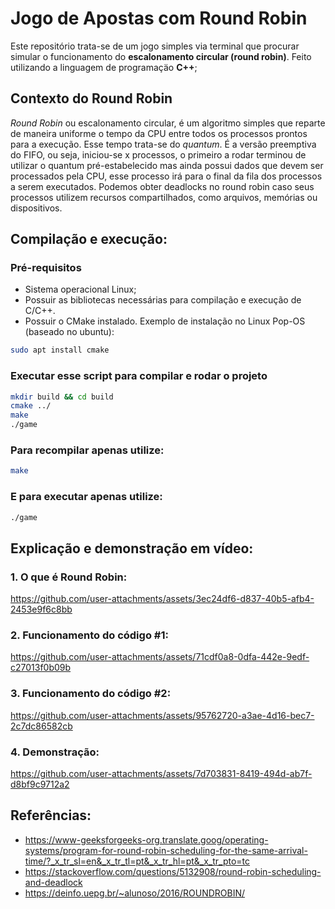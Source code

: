 # Jogo de Apostas com Round Robin
Este repositório trata-se de um jogo simples via terminal que procurar simular o funcionamento do **escalonamento circular (round robin)**. Feito utilizando a linguagem de programaçäo **C++**;

## Contexto do Round Robin
*Round Robin* ou escalonamento circular, é um algoritmo simples que reparte de maneira uniforme o tempo da CPU entre todos os processos prontos para a execução. Esse tempo trata-se do *quantum*. É a versão preemptiva do FIFO, ou seja, iniciou-se x processos, o primeiro a rodar terminou de utilizar o quantum pré-estabelecido mas ainda possui dados que devem ser processados pela CPU, esse processo irá para o final da fila dos processos a serem executados. 
Podemos obter deadlocks no round robin caso seus processos utilizem recursos compartilhados, como arquivos, memórias ou dispositivos.

## Compilação e execução:

### Pré-requisitos

- Sistema operacional Linux;
- Possuir as bibliotecas necessárias para compilação e execução de C/C++.
- Possuir o CMake instalado. Exemplo de instalação no Linux Pop-OS (baseado no ubuntu):
```bash
sudo apt install cmake
```

### Executar esse script para compilar e rodar o projeto

```bash
mkdir build && cd build
cmake ../
make
./game
```
### Para recompilar apenas utilize:

```bash
make
```

### E para executar apenas utilize:

```bash
./game
```
## Explicação e demonstração em vídeo:
### 1. O que é Round Robin:
https://github.com/user-attachments/assets/3ec24df6-d837-40b5-afb4-2453e9f6c8bb

### 2. Funcionamento do código #1:
https://github.com/user-attachments/assets/71cdf0a8-0dfa-442e-9edf-c27013f0b09b

### 3. Funcionamento do código #2:
https://github.com/user-attachments/assets/95762720-a3ae-4d16-bec7-2c7dc86582cb

### 4. Demonstração:
https://github.com/user-attachments/assets/7d703831-8419-494d-ab7f-d8bf9c9712a2

## Referências:
- https://www-geeksforgeeks-org.translate.goog/operating-systems/program-for-round-robin-scheduling-for-the-same-arrival-time/?_x_tr_sl=en&_x_tr_tl=pt&_x_tr_hl=pt&_x_tr_pto=tc
- https://stackoverflow.com/questions/5132908/round-robin-scheduling-and-deadlock
- https://deinfo.uepg.br/~alunoso/2016/ROUNDROBIN/
